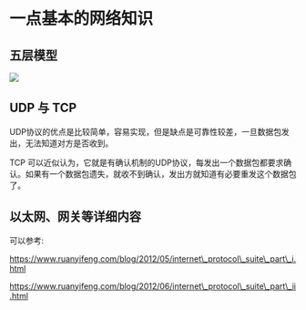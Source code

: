 
一点基本的网络知识
=========


五层模型
----


![](https://www.ruanyifeng.com/blogimg/asset/201205/bg2012052902.png)


UDP 与 TCP
---------


UDP协议的优点是比较简单，容易实现，但是缺点是可靠性较差，一旦数据包发出，无法知道对方是否收到。


TCP 可以近似认为，它就是有确认机制的UDP协议，每发出一个数据包都要求确认。如果有一个数据包遗失，就收不到确认，发出方就知道有必要重发这个数据包了。


以太网、网关等详细内容
-----------


可以参考:  

https://www.ruanyifeng.com/blog/2012/05/internet\_protocol\_suite\_part\_i.html  

https://www.ruanyifeng.com/blog/2012/06/internet\_protocol\_suite\_part\_ii.html


